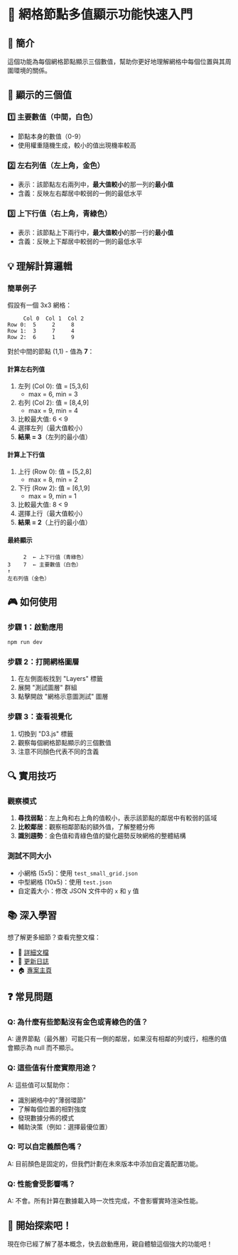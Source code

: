 # 🚀 網格節點多值顯示功能快速入門

## 📖 簡介

這個功能為每個網格節點顯示三個數值，幫助你更好地理解網格中每個位置與其周圍環境的關係。

## 🎯 顯示的三個值

### 1️⃣ 主要數值（中間，白色）

- 節點本身的數值（0-9）
- 使用權重隨機生成，較小的值出現機率較高

### 2️⃣ 左右列值（左上角，金色）

- 表示：該節點左右兩列中，**最大值較小**的那一列的**最小值**
- 含義：反映左右鄰居中較弱的一側的最低水平

### 3️⃣ 上下行值（右上角，青綠色）

- 表示：該節點上下兩行中，**最大值較小**的那一行的**最小值**
- 含義：反映上下鄰居中較弱的一側的最低水平

## 💡 理解計算邏輯

### 簡單例子

假設有一個 3x3 網格：

```
     Col 0  Col 1  Col 2
Row 0:  5     2     8
Row 1:  3     7     4
Row 2:  6     1     9
```

對於中間的節點 (1,1) - 值為 **7**：

#### 計算左右列值

1. 左列 (Col 0): 值 = [5,3,6]
   - max = 6, min = 3
2. 右列 (Col 2): 值 = [8,4,9]
   - max = 9, min = 4
3. 比較最大值: 6 < 9
4. 選擇左列（最大值較小）
5. **結果 = 3**（左列的最小值）

#### 計算上下行值

1. 上行 (Row 0): 值 = [5,2,8]
   - max = 8, min = 2
2. 下行 (Row 2): 值 = [6,1,9]
   - max = 9, min = 1
3. 比較最大值: 8 < 9
4. 選擇上行（最大值較小）
5. **結果 = 2**（上行的最小值）

#### 最終顯示

```
     2  ← 上下行值（青綠色）
3    7  ← 主要數值（白色）
↑
左右列值（金色）
```

## 🎮 如何使用

### 步驟 1：啟動應用

```bash
npm run dev
```

### 步驟 2：打開網格圖層

1. 在左側面板找到 "Layers" 標籤
2. 展開 "測試圖層" 群組
3. 點擊開啟 "網格示意圖測試" 圖層

### 步驟 3：查看視覺化

1. 切換到 "D3.js" 標籤
2. 觀察每個網格節點顯示的三個數值
3. 注意不同顏色代表不同的含義

## 🔍 實用技巧

### 觀察模式

1. **尋找弱點**：左上角和右上角的值較小，表示該節點的鄰居中有較弱的區域
2. **比較鄰居**：觀察相鄰節點的額外值，了解整體分佈
3. **識別趨勢**：金色值和青綠色值的變化趨勢反映網格的整體結構

### 測試不同大小

- 小網格 (5x5)：使用 `test_small_grid.json`
- 中型網格 (10x5)：使用 `test.json`
- 自定義大小：修改 JSON 文件中的 `x` 和 `y` 值

## 📚 深入學習

想了解更多細節？查看完整文檔：

- 📖 [詳細文檔](GRID_VALUES_DOCUMENTATION.md)
- 📝 [更新日誌](../CHANGELOG_GRID_VALUES.md)
- 🏠 [專案主頁](../README.md)

## ❓ 常見問題

### Q: 為什麼有些節點沒有金色或青綠色的值？

A: 邊界節點（最外層）可能只有一側的鄰居，如果沒有相鄰的列或行，相應的值會顯示為 null 而不顯示。

### Q: 這些值有什麼實際用途？

A: 這些值可以幫助你：

- 識別網格中的"薄弱環節"
- 了解每個位置的相對強度
- 發現數據分佈的模式
- 輔助決策（例如：選擇最優位置）

### Q: 可以自定義顏色嗎？

A: 目前顏色是固定的，但我們計劃在未來版本中添加自定義配置功能。

### Q: 性能會受影響嗎？

A: 不會。所有計算在數據載入時一次性完成，不會影響實時渲染性能。

## 🎉 開始探索吧！

現在你已經了解了基本概念，快去啟動應用，親自體驗這個強大的功能吧！


